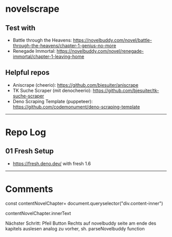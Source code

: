 # novelscrape

## Test with

- Battle through the Heavens:
  https://novelbuddy.com/novel/battle-through-the-heavens/chapter-1-genius-no-more
- Renegade Immortal:
  https://novelbuddy.com/novel/renegade-immortal/chapter-1-leaving-home

## Helpful repos

- Aniscrape (cheerio): https://github.com/bjesuiter/aniscrape
- TK Suche Scraper (mit denocheerio):
  https://github.com/bjesuiter/tk-suche-scraper
- Deno Scraping Template (puppeteer):
  https://github.com/codemonument/deno-scraping-template

---

# Repo Log

## 01 Fresh Setup

- https://fresh.deno.dev/ with fresh 1.6

---

# Comments

<!-- gesamtinahlt des kapitels in variable speichern -->

const contentNovelChapter= document.queryselector("div.content-inner")

<!-- wert als text auslesen mit .innertext -->

contentNovelChapter.innerText

<!-- cheerio library google nachlesen zum FOrmatieren des Texytes, Lesbarkeit optimieren, aufhübschen -->

Nächster Schritt: Pfeil Button Rechts auf novelbuddy seite am ende des kapitels
auslesen analog zu vorher, sh. parseNovelbuddy function
